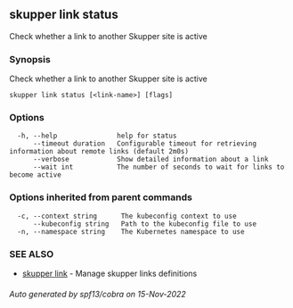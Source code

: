 ## skupper link status

Check whether a link to another Skupper site is active

### Synopsis

Check whether a link to another Skupper site is active

```
skupper link status [<link-name>] [flags]
```

### Options

```
  -h, --help               help for status
      --timeout duration   Configurable timeout for retrieving information about remote links (default 2m0s)
      --verbose            Show detailed information about a link
      --wait int           The number of seconds to wait for links to become active
```

### Options inherited from parent commands

```
  -c, --context string      The kubeconfig context to use
      --kubeconfig string   Path to the kubeconfig file to use
  -n, --namespace string    The Kubernetes namespace to use
```

### SEE ALSO

* [skupper link](skupper_link.md)	 - Manage skupper links definitions

###### Auto generated by spf13/cobra on 15-Nov-2022
